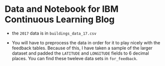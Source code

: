 # Data and Notebook for IBM Continuous Learning Blog 

- the `2017` data is in `buildings_data_17.csv`

- You will have to preprocess the data in order for it to play nicely with the feedback tables. Because of this, I have taken a sample of the larger dataset and padded the `LATITUDE` and `LONGITUDE` fields to 6 decimal places. You can find these tweleve data sets in `for_feedback`. 

